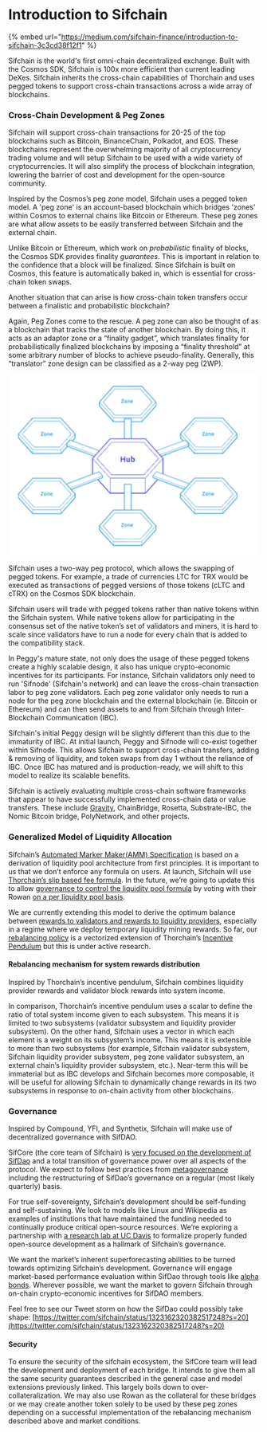# Introduction to Sifchain

{% embed url="https://medium.com/sifchain-finance/introduction-to-sifchain-3c3cd38f12f1" %}



Sifchain is the world's first omni-chain decentralized exchange. Built with the Cosmos SDK, Sifchain is 100x more efficient than current leading DeXes. Sifchain inherits the cross-chain capabilities of Thorchain and uses pegged tokens to support cross-chain transactions across a wide array of blockchains.

### Cross-Chain Development & Peg Zones

Sifchain will support cross-chain transactions for 20-25 of the top blockchains such as Bitcoin, BinanceChain, Polkadot, and EOS. These blockchains represent the overwhelming majority of all cryptocurrency trading volume and will setup Sifchain to be used with a wide variety of cryptocurrencies. It will also simplify the process of blockchain integration, lowering the barrier of cost and development for the open-source community.

Inspired by the Cosmos’s peg zone model, Sifchain uses a pegged token model. A 'peg zone' is an account-based blockchain which bridges 'zones' within Cosmos to external chains like Bitcoin or Ethereum. These peg zones are what allow assets to be easily transferred between Sifchain and the external chain.

Unlike Bitcoin or Ethereum, which work on _probabilistic_ finality of blocks, the Cosmos SDK provides finality _guarantees_. This is important in relation to the confidence that a block will be finalized. Since Sifchain is built on Cosmos, this feature is automatically baked in, which is essential for cross-chain token swaps.

Another situation that can arise is how cross-chain token transfers occur between a finalistic and probabilistic blockchain?

Again, Peg Zones come to the rescue. A peg zone can also be thought of as a  blockchain that tracks the state of another blockchain. By doing this, it acts as an adaptor zone or a “finality gadget”, which translates finality for probabilistically finalized blockchains by imposing a “finality threshold” at some arbitrary number of blocks to achieve pseudo-finality. Generally, this “translator” zone design can be classified as a 2-way peg \(2WP\).

![](../.gitbook/assets/screen-shot-2020-11-20-at-9.38.14-pm.png)

Sifchain uses a two-way peg protocol, which allows the swapping of pegged tokens. For example, a trade of currencies LTC for TRX would be executed as transactions of pegged versions of those tokens \(cLTC and cTRX\) on the Cosmos SDK blockchain.

Sifchain users will trade with pegged tokens rather than native tokens within the Sifchain system. While native tokens allow for participating in the consensus set of the native token’s set of validators and miners, it is hard to scale since validators have to run a node for every chain that is added to the compatibility stack.

In Peggy's mature state, not only does the usage of these pegged tokens create a highly scalable design, it also has unique crypto-economic incentives for its participants. For instance, Sifchain validators only need to run 'Sifnode' \(Sifchain's network\) and can leave the cross-chain transaction labor to peg zone validators. Each peg zone validator only needs to run a node for the peg zone blockchain and the external blockchain \(ie. Bitcoin or Ethereum\) and can then send assets to and from Sifchain through Inter-Blockchain Communication \(IBC\). 

Sifchain's initial Peggy design will be slightly different than this due to the immaturity of IBC. At initial launch, Peggy and Sifnode will co-exist together within Sifnode. This allows Sifchain to support cross-chain transfers, adding & removing of liquidity, and token swaps from day 1 without the reliance of IBC. Once IBC has matured and is production-ready, we will shift to this model to realize its scalable benefits.

Sifchain is actively evaluating multiple cross-chain software frameworks that appear to have successfully implemented cross-chain data or value transfers. These include [Gravity](https://gravity.tech/), ChainBridge, Rosetta, Substrate-IBC, the Nomic Bitcoin bridge, PolyNetwork, and other projects.

### Generalized Model of Liquidity Allocation

Sifchain’s [Automated Marker Maker\(AMM\) Specification](https://hackmd.io/6VK2LSYjRTyeNCoHpVt2hg) is based on a derivation of liquidity pool architecture from first principles. It is important to us that we don’t enforce any formula on users. At launch, Sifchain will use [Thorchain’s slip based fee formula](https://docs.thorchain.org/how-it-works/continuous-liquidity-pools#slip-based-fee-model-clp). In the future, we’re going to update this to allow [governance to control the liquidity pool formula](https://twitter.com/sifchain/status/1319358940090560512?s=20) by voting with their Rowan [on a per liquidity pool basis](https://twitter.com/sifchain/status/1319361777616838659?s=20).

We are currently extending this model to derive the optimum balance between [rewards to validators and rewards to liquidity providers](https://twitter.com/sifchain/status/1320954306632118272?s=20), especially in a regime where we deploy temporary liquidity mining rewards. So far, our [rebalancing policy](https://hackmd.io/@shrutiappiah/r1itFRrPv) is a vectorized extension of Thorchain’s [Incentive Pendulum](https://docs.thorchain.org/how-it-works/incentive-pendulum) but this is under active research.

#### Rebalancing mechanism for system rewards distribution

Inspired by Thorchain’s incentive pendulum, Sifchain combines liquidity provider rewards and validator block rewards into system income.

In comparison, Thorchain’s incentive pendulum uses a scalar to define the ratio of total system income given to each subsystem. This means it is limited to two subsystems \(validator subsystem and liquidity provider subsystem\). On the other hand, Sifchain uses a vector in which each element is a weight on its subsystem’s income. This means it is extensible to more than two subsystems \(for example, Sifchain validator subsystem, Sifchain liquidity provider subsystem, peg zone validator subsystem, an external chain’s liquidity provider subsystem, etc.\). Near-term this will be immaterial but as IBC develops and Sifchain becomes more composable, it will be useful for allowing Sifchain to dynamically change rewards in its two subsystems in response to on-chain activity from other blockchains.

### Governance

Inspired by Compound, YFI, and Synthetix, Sifchain will make use of decentralized governance with SifDAO.

SifCore \(the core team of Sifchain\) is [very focused on the development of SifDao](https://twitter.com/sifchain/status/1323162320382517248?s=20) and a total transition of governance power over all aspects of the protocol. We expect to follow best practices from [metagovernance](https://metagov.org/wp-content/uploads/2020/04/Metagov-Full-Deck-public-2020-04-18.pdf) including the restructuring of SifDao’s governance on a regular \(most likely quarterly\) basis.

For true self-sovereignty, Sifchain’s development should be self-funding and self-sustaining. We look to models like Linux and Wikipedia as examples of institutions that have maintained the funding needed to continually produce critical open-source resources. We’re exploring a partnership with [a research lab at UC Davis](https://engineering.ucdavis.edu/news/uc-davis-computer-science-communication-team-study-open-source-software) to formalize properly funded open-source development as a hallmark of Sifchain’s governance.

We want the market’s inherent superforecasting abilities to be turned towards optimizing Sifchain’s development. Governance will engage market-based performance evaluation within SifDao through tools like [alpha bonds](https://github.com/blockscience/interchainfoundation). Wherever possible, we want the market to govern Sifchain through on-chain crypto-economic incentives for SifDAO members.

Feel free to see our Tweet storm on how the SifDao could possibly take shape: [https://twitter.com/sifchain/status/1323162320382517248?s=20](https://twitter.com/sifchain/status/1323162320382517248?s=20)

#### Security

To ensure the security of the sifchain ecosystem, the SifCore team will lead the development and deployment of each bridge. It intends to give them all the same security guarantees described in the general case and model extensions previously linked. This largely boils down to over-collateralization. We may also use Rowan as the collateral for these bridges or we may create another token solely to be used by these peg zones depending on a successful implementation of the rebalancing mechanism described above and market conditions.



